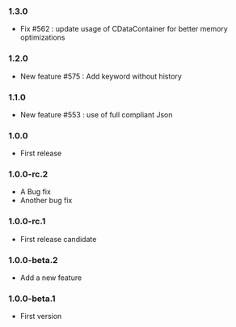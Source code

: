 ### 1.3.0
* Fix #562  : update usage of CDataContainer for better memory optimizations

### 1.2.0
* New feature #575 : Add keyword without history

### 1.1.0
* New feature #553 : use of full compliant Json

### 1.0.0
* First release

### 1.0.0-rc.2
* A Bug fix
* Another bug fix

### 1.0.0-rc.1
* First release candidate

### 1.0.0-beta.2
* Add a new feature

### 1.0.0-beta.1
* First version

